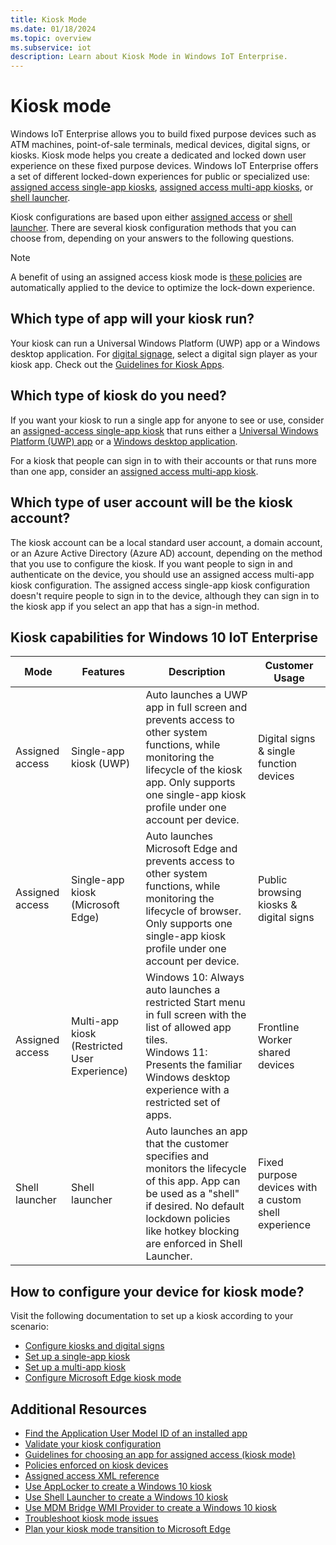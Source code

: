 ```yaml
---
title: Kiosk Mode
ms.date: 01/18/2024
ms.topic: overview
ms.subservice: iot
description: Learn about Kiosk Mode in Windows IoT Enterprise.
---
```


# Kiosk mode

Windows IoT Enterprise allows you to build fixed purpose devices such as ATM machines, point-of-sale terminals, medical devices, digital signs, or kiosks. Kiosk mode helps you create a dedicated and locked down user experience on these fixed purpose devices. Windows IoT Enterprise offers a set of different locked-down experiences for public or specialized use: [assigned access single-app kiosks](/windows/configuration/shell-launcher/single-app-kiosk), [assigned access multi-app kiosks](/windows/configuration/shell-launcher/multi-app-kiosk), or [shell launcher](/windows/configuration/shell-launcher).

Kiosk configurations are based upon either [assigned access](/windows/configuration/guidelines-for-assigned-access-app) or [shell launcher](/windows/configuration/shell-launcher). There are several kiosk configuration methods that you can choose from, depending on your answers to the following questions.

> [!NOTE]
>
> A benefit of using an assigned access kiosk mode is [these policies](/windows/configuration/kiosk-policies) are automatically applied to the device to optimize the lock-down experience.

## Which type of app will your kiosk run?

Your kiosk can run a Universal Windows Platform (UWP) app or a Windows desktop application. For [digital signage](/windows/configuration/setup-digital-signage), select a digital sign player as your kiosk app. Check out the [Guidelines for Kiosk Apps](/windows/configuration/guidelines-for-assigned-access-app).

## Which type of kiosk do you need?

If you want your kiosk to run a single app for anyone to see or use, consider an [assigned-access single-app kiosk](/windows/configuration/shell-launcher/single-app-kiosk) that runs either a [Universal Windows Platform (UWP) app](/windows/configuration/kiosk-methods#uwp) or a [Windows desktop application](/windows/configuration/kiosk-methods#classic).

For a kiosk that people can sign in to with their accounts or that runs more than one app, consider an [assigned access multi-app kiosk](/windows/configuration/kiosk-methods#desktop).

## Which type of user account will be the kiosk account?

The kiosk account can be a local standard user account, a domain account, or an Azure Active Directory (Azure AD) account, depending on the method that you use to configure the kiosk. If you want people to sign in and authenticate on the device, you should use an assigned access multi-app kiosk configuration. The assigned access single-app kiosk configuration doesn't require people to sign in to the device, although they can sign in to the kiosk app if you select an app that has a sign-in method.

## Kiosk capabilities for Windows 10 IoT Enterprise

| Mode | Features | Description | Customer Usage  |
|------|----------|------------ |-----------------|
| Assigned access | Single-app kiosk (UWP)  | Auto launches a UWP app in full screen and prevents access to other system functions, while monitoring the lifecycle of the kiosk app. Only supports one single-app kiosk profile under one account per device. | Digital signs & single function devices
| Assigned access | Single-app kiosk (Microsoft Edge) | Auto launches Microsoft Edge and prevents access to other system functions, while monitoring the lifecycle of browser. Only supports one single-app kiosk profile under one account per device. | Public browsing kiosks & digital signs |
| Assigned access | Multi-app kiosk (Restricted User Experience) | Windows 10: Always auto launches a restricted Start menu in full screen with the list of allowed app tiles. <br/> Windows 11: Presents the familiar Windows desktop experience with a restricted set of apps. | Frontline Worker shared devices |
| Shell launcher | Shell launcher | Auto launches an app that the customer specifies and monitors the lifecycle of this app. App can be used as a "shell" if desired. No default lockdown policies like hotkey blocking are enforced in Shell Launcher. | Fixed purpose devices with a custom shell experience |

## How to configure your device for kiosk mode?

Visit the following documentation to set up a kiosk according to your scenario:

* [Configure kiosks and digital signs](/windows/configuration/kiosk-methods)
* [Set up a single-app kiosk](/windows/configuration/kiosk-single-app)
* [Set up a multi-app kiosk](/windows/configuration/lock-down-windows-10-to-specific-apps)
* [Configure Microsoft Edge kiosk mode](/deployedge/microsoft-edge-configure-kiosk-mode)

## Additional Resources

* [Find the Application User Model ID of an installed app](/windows/configuration/find-the-application-user-model-id-of-an-installed-app)
* [Validate your kiosk configuration](/windows/configuration/kiosk-validate)
* [Guidelines for choosing an app for assigned access (kiosk mode)](/windows/configuration/guidelines-for-assigned-access-app)
* [Policies enforced on kiosk devices](/windows/configuration/kiosk-policies)
* [Assigned access XML reference](/windows/configuration/kiosk-xml)
* [Use AppLocker to create a Windows 10 kiosk](/windows/configuration/lock-down-windows-10-applocker)
* [Use Shell Launcher to create a Windows 10 kiosk](/windows/configuration/kiosk-shelllauncher)
* [Use MDM Bridge WMI Provider to create a Windows 10 kiosk](/windows/configuration/kiosk-mdm-bridge)
* [Troubleshoot kiosk mode issues](/windows/configuration/kiosk-troubleshoot)
* [Plan your kiosk mode transition to Microsoft Edge](/deployedge/microsoft-edge-kiosk-mode-transition-plan)
